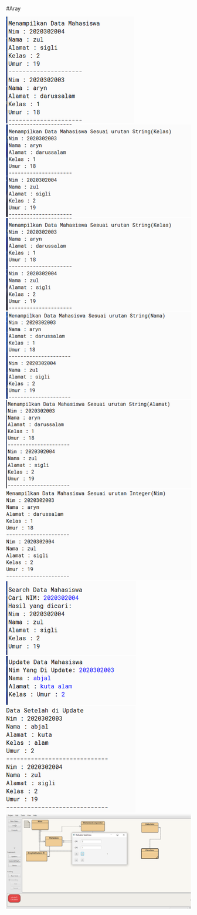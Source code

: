 #Aray

[![N|solid](https://github.com/FATHIN05/fathin0005/blob/master/gambar%201.png)](https://github.com/FATHIN05/fathin0005/blob/master/gambar%201.png)
[![N|solid](https://github.com/FATHIN05/fathin0005/blob/master/gambar%202.png)](https://github.com/FATHIN05/fathin0005/blob/master/gambar%202.png)
[![N|solid](https://github.com/FATHIN05/fathin0005/blob/master/gambar%203.png)](https://github.com/FATHIN05/fathin0005/blob/master/gambar%203.png)
[![N|solid](https://github.com/FATHIN05/fathin0005/blob/master/gambar%204.png)](https://github.com/FATHIN05/fathin0005/blob/master/gambar%204.png)
[![N|solid](https://github.com/FATHIN05/fathin0005/blob/master/gambar%205.png)](https://github.com/FATHIN05/fathin0005/blob/master/gambar%205.png)
[![N|solid](https://github.com/FATHIN05/fathin0005/blob/master/gambar%206.png)](https://github.com/FATHIN05/fathin0005/blob/master/gambar%206.png)
[![N|solid](https://github.com/FATHIN05/fathin0005/blob/master/gambar%207.png)](https://github.com/FATHIN05/fathin0005/blob/master/gambar%207.png)
[![N|solid](https://github.com/FATHIN05/fathin0005/blob/master/gambar%208.png)](https://github.com/FATHIN05/fathin0005/blob/master/gambar%208.png)
[![N|solid](https://github.com/FATHIN05/fathin0005/blob/master/gambar%209.png)](https://github.com/FATHIN05/fathin0005/blob/master/gambar%209.png)
[![N|solid](https://github.com/FATHIN05/fathin0005/blob/master/gambar%2010.png)](https://github.com/FATHIN05/fathin0005/blob/master/gambar%2010.png)

